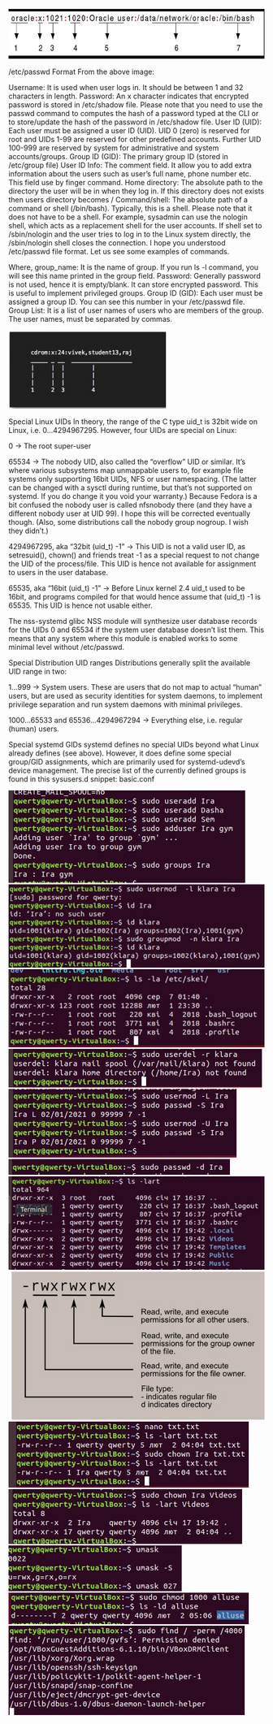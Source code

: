 ![alt text](https://github.com/cawa21/DevOps_online_kharkiv_2020Q42021Q1/blob/main/m5/task5.2/image/1.jpg)


/etc/passwd Format
From the above image:

Username: It is used when user logs in. It should be between 1 and 32 characters in length.
Password: An x character indicates that encrypted password is stored in /etc/shadow file. Please note that you need to use the passwd command to computes the hash of a password typed at the CLI or to store/update the hash of the password in /etc/shadow file.
User ID (UID): Each user must be assigned a user ID (UID). UID 0 (zero) is reserved for root and UIDs 1-99 are reserved for other predefined accounts. Further UID 100-999 are reserved by system for administrative and system accounts/groups.
Group ID (GID): The primary group ID (stored in /etc/group file)
User ID Info: The comment field. It allow you to add extra information about the users such as user’s full name, phone number etc. This field use by finger command.
Home directory: The absolute path to the directory the user will be in when they log in. If this directory does not exists then users directory becomes /
Command/shell: The absolute path of a command or shell (/bin/bash). Typically, this is a shell. Please note that it does not have to be a shell. For example, sysadmin can use the nologin shell, which acts as a replacement shell for the user accounts. If shell set to /sbin/nologin and the user tries to log in to the Linux system directly, the /sbin/nologin shell closes the connection.
I hope you understood /etc/passwd file format. Let us see some examples of commands.




Where,
group_name: It is the name of group. If you run ls -l command, you will see this name printed in the group field.
Password: Generally password is not used, hence it is empty/blank. It can store encrypted password. This is useful to implement privileged groups.
Group ID (GID): Each user must be assigned a group ID. You can see this number in your /etc/passwd file.
Group List: It is a list of user names of users who are members of the group. The user names, must be separated by commas.

![alt text](https://github.com/cawa21/DevOps_online_kharkiv_2020Q42021Q1/blob/main/m5/task5.2/image/2.jpg)



Special Linux UIDs
In theory, the range of the C type uid_t is 32bit wide on Linux, i.e. 0…4294967295. However, four UIDs are special on Linux:

0 → The root super-user

65534 → The nobody UID, also called the “overflow” UID or similar. It’s where various subsystems map unmappable users to, for example file systems only supporting 16bit UIDs, NFS or user namespacing. (The latter can be changed with a sysctl during runtime, but that’s not supported on systemd. If you do change it you void your warranty.) Because Fedora is a bit confused the nobody user is called nfsnobody there (and they have a different nobody user at UID 99). I hope this will be corrected eventually though. (Also, some distributions call the nobody group nogroup. I wish they didn’t.)

4294967295, aka “32bit (uid_t) -1” → This UID is not a valid user ID, as setresuid(), chown() and friends treat -1 as a special request to not change the UID of the process/file. This UID is hence not available for assignment to users in the user database.

65535, aka “16bit (uid_t) -1” → Before Linux kernel 2.4 uid_t used to be 16bit, and programs compiled for that would hence assume that (uid_t) -1 is 65535. This UID is hence not usable either.

The nss-systemd glibc NSS module will synthesize user database records for the UIDs 0 and 65534 if the system user database doesn’t list them. This means that any system where this module is enabled works to some minimal level without /etc/passwd.



Special Distribution UID ranges
Distributions generally split the available UID range in two:

1…999 → System users. These are users that do not map to actual “human” users, but are used as security identities for system daemons, to implement privilege separation and run system daemons with minimal privileges.

1000…65533 and 65536…4294967294 → Everything else, i.e. regular (human) users.

Special systemd GIDs
systemd defines no special UIDs beyond what Linux already defines (see above). However, it does define some special group/GID assignments, which are primarily used for systemd-udevd’s device management. The precise list of the currently defined groups is found in this sysusers.d snippet: basic.conf


![alt text](https://github.com/cawa21/DevOps_online_kharkiv_2020Q42021Q1/blob/main/m5/task5.2/image/3.jpg)
![alt text](https://github.com/cawa21/DevOps_online_kharkiv_2020Q42021Q1/blob/main/m5/task5.2/image/4.jpg)
![alt text](https://github.com/cawa21/DevOps_online_kharkiv_2020Q42021Q1/blob/main/m5/task5.2/image/5.jpg)
![alt text](https://github.com/cawa21/DevOps_online_kharkiv_2020Q42021Q1/blob/main/m5/task5.2/image/6.jpg)
![alt text](https://github.com/cawa21/DevOps_online_kharkiv_2020Q42021Q1/blob/main/m5/task5.2/image/7.jpg)
![alt text](https://github.com/cawa21/DevOps_online_kharkiv_2020Q42021Q1/blob/main/m5/task5.2/image/8.jpg)
![alt text](https://github.com/cawa21/DevOps_online_kharkiv_2020Q42021Q1/blob/main/m5/task5.2/image/9.jpg)
![alt text](https://github.com/cawa21/DevOps_online_kharkiv_2020Q42021Q1/blob/main/m5/task5.2/image/10.jpg)
![alt text](https://github.com/cawa21/DevOps_online_kharkiv_2020Q42021Q1/blob/main/m5/task5.2/image/11.jpg)
![alt text](https://github.com/cawa21/DevOps_online_kharkiv_2020Q42021Q1/blob/main/m5/task5.2/image/12.jpg)
![alt text](https://github.com/cawa21/DevOps_online_kharkiv_2020Q42021Q1/blob/main/m5/task5.2/image/13.jpg)
![alt text](https://github.com/cawa21/DevOps_online_kharkiv_2020Q42021Q1/blob/main/m5/task5.2/image/14.jpg)
![alt text](https://github.com/cawa21/DevOps_online_kharkiv_2020Q42021Q1/blob/main/m5/task5.2/image/15.jpg)



